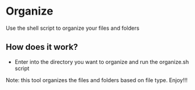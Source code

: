 # Organize

Use the shell script to organize your files and folders


## How does it work?
- Enter into the directory you want to organize and run the organize.sh script

Note: this tool organizes the files and folders based on file type.
Enjoy!!!
